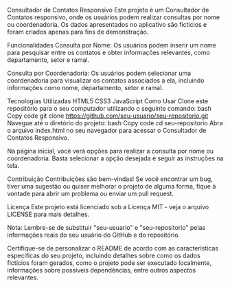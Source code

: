 Consultador de Contatos Responsivo
Este projeto é um Consultador de Contatos responsivo, onde os usuários podem realizar consultas por nome ou coordenadoria. Os dados apresentados no aplicativo são fictícios e foram criados apenas para fins de demonstração.

Funcionalidades
Consulta por Nome: Os usuários podem inserir um nome para pesquisar entre os contatos e obter informações relevantes, como departamento, setor e ramal.

Consulta por Coordenadoria: Os usuários podem selecionar uma coordenadoria para visualizar os contatos associados a ela, incluindo informações como nome, departamento, setor e ramal.

Tecnologias Utilizadas
HTML5
CSS3
JavaScript
Como Usar
Clone este repositório para o seu computador utilizando o seguinte comando:
bash
Copy code
git clone https://github.com/seu-usuario/seu-repositorio.git
Navegue até o diretório do projeto:
bash
Copy code
cd seu-repositorio
Abra o arquivo index.html no seu navegador para acessar o Consultador de Contatos Responsivo.

Na página inicial, você verá opções para realizar a consulta por nome ou coordenadoria. Basta selecionar a opção desejada e seguir as instruções na tela.

Contribuição
Contribuições são bem-vindas! Se você encontrar um bug, tiver uma sugestão ou quiser melhorar o projeto de alguma forma, fique à vontade para abrir um problema ou enviar um pull request.

Licença
Este projeto está licenciado sob a Licença MIT - veja o arquivo LICENSE para mais detalhes.

Nota: Lembre-se de substituir "seu-usuario" e "seu-repositorio" pelas informações reais do seu usuário do GitHub e do repositório.

Certifique-se de personalizar o README de acordo com as características específicas do seu projeto, incluindo detalhes sobre como os dados fictícios foram gerados, como o projeto pode ser executado localmente, informações sobre possíveis dependências, entre outros aspectos relevantes.
